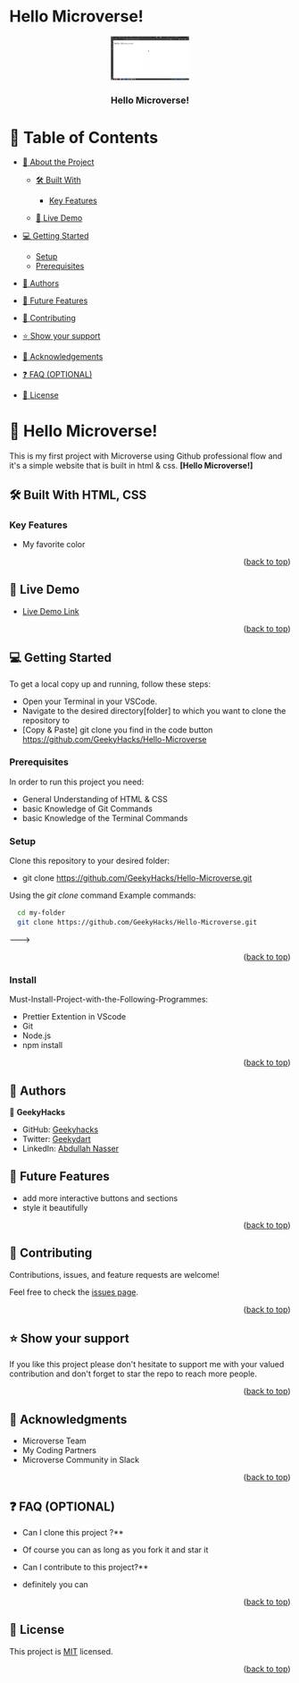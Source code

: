 
# Hello Microverse!

<a name="readme-top"></a>

<div align="center">
  <!-- You are encouraged to replace this logo with your own! Otherwise you can also remove it. -->
  <img src="assests/images/Kazam_screenshot_00079.png" alt="logo" width="140"  height="auto" />
  <br/>

  <h3><b> Hello Microverse!</b></h3>

</div>

# 📗 Table of Contents

- [📖 About the Project](#about-project)

  - [🛠 Built With](#built-with)

    - [Key Features](#key-features)

  - [🚀 Live Demo](#live-demo)

- [💻 Getting Started](#getting-started)
  - [Setup](#setup)
  - [Prerequisites](#prerequisites)
- [👥 Authors](#authors)
- [🔭 Future Features](#future-features)
- [🤝 Contributing](#contributing)
- [⭐️ Show your support](#support)
- [🙏 Acknowledgements](#acknowledgements)
- [❓ FAQ (OPTIONAL)](#faq)
- [📝 License](#license)

# 📖 Hello Microverse! <a name="about-project"></a>
This is my first project with Microverse using Github professional flow and it's a simple website that is built in html & css.
**[Hello Microverse!]**

## 🛠 Built With <a name="built-with">HTML, CSS</a>

### Key Features <a name="key-features"></a>

- My favorite color

<p align="right">(<a href="#readme-top">back to top</a>)</p>

## 🚀 Live Demo <a name="live-demo"></a>

- [Live Demo Link](https://geekyhacks.github.io/Hello-Microverse/)




<p align="right">(<a href="#readme-top">back to top</a>)</p>

## 💻 Getting Started <a name="getting-started"></a>

To get a local copy up and running, follow these steps:
- Open your Terminal in your VSCode.
- Navigate to the desired directory[folder] to which you want to clone the repository to
- [Copy & Paste] git clone you find in the code button https://github.com/GeekyHacks/Hello-Microverse


### Prerequisites

In order to run this project you need:
- General Understanding of HTML & CSS
- basic Knowledge of Git Commands
- basic Knowledge of the Terminal Commands
### Setup

Clone this repository to your desired folder:
- git clone https://github.com/GeekyHacks/Hello-Microverse.git

Using the <em>git clone</em> command
Example commands:

```sh
  cd my-folder
  git clone https://github.com/GeekyHacks/Hello-Microverse.git

```

--->

<p align="right">(<a href="#readme-top">back to top</a>)</p>

### Install

Must-Install-Project-with-the-Following-Programmes:

- Prettier Extention in VScode
- Git
- Node.js
- npm install

<p align="right">(<a href="#readme-top">back to top</a>)</p>


## 👥 Authors <a name="authors"></a>

👤 **GeekyHacks**

- GitHub: [Geekyhacks](https://github.com/GeekyHacks)
- Twitter: [Geekydart](https://twitter.com/GeekyDart)
- LinkedIn: [Abdullah Nasser](https://www.linkedin.com/in/abdullah-nasser-711625268/)

## 🔭 Future Features <a name="future-features"></a>

- add more interactive buttons and sections
- style it beautifully

<p align="right">(<a href="#readme-top">back to top</a>)</p>

## 🤝 Contributing <a name="contributing"></a>

Contributions, issues, and feature requests are welcome!

Feel free to check the [issues page](../../issues/).

<p align="right">(<a href="#readme-top">back to top</a>)</p>

## ⭐️ Show your support <a name="support"></a>

If you like this project please don't hesitate to support me with your valued contribution and don't forget to star the repo to reach more
people.

<p align="right">(<a href="#readme-top">back to top</a>)</p>

## 🙏 Acknowledgments <a name="acknowledgements"></a>

- Microverse Team
- My Coding Partners
- Microverse Community in Slack

<p align="right">(<a href="#readme-top">back to top</a>)</p>

## ❓ FAQ (OPTIONAL) <a name="faq"></a>

- Can I clone this project ?\*\*

- Of course you can as long as you fork it and star it

- Can I contribute to this project?\*\*

- definitely you can

<p align="right">(<a href="#readme-top">back to top</a>)</p>

## 📝 License <a name="license"></a>

This project is [MIT](https://github.com/GeekyHacks/Hello-Microverse/blob/final-pullrequest/MIT.md) licensed.

<p align="right">(<a href="#readme-top">back to top</a>)</p>
